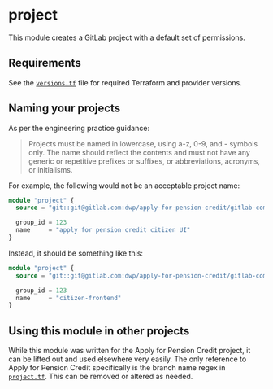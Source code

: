 # project

This module creates a GitLab project with a default set of permissions.

## Requirements

See the [`versions.tf`](versions.tf) file for required Terraform and provider versions.

## Naming your projects

As per the engineering practice guidance:

> Projects must be named in lowercase, using a-z, 0-9, and - symbols only. The name should reflect the contents and must not have any generic or repetitive prefixes or suffixes, or abbreviations, acronyms, or initialisms.

For example, the following would not be an acceptable project name:

```terraform
module "project" {
  source = "git::git@gitlab.com:dwp/apply-for-pension-credit/gitlab-common-terraform-modules/project.git"

  group_id = 123
  name     = "apply for pension credit citizen UI"
}
```

Instead, it should be something like this:

```terraform
module "project" {
  source = "git::git@gitlab.com:dwp/apply-for-pension-credit/gitlab-common-terraform-modules/project.git"

  group_id = 123
  name     = "citizen-frontend"
}
```

## Using this module in other projects

While this module was written for the Apply for Pension Credit project, it can be lifted out and used elsewhere very easily. The only reference to Apply for Pension Credit specifically is the branch name regex in [`project.tf`](project.tf). This can be removed or altered as needed.
